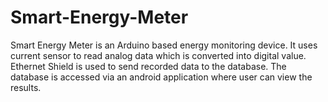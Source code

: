 # Smart-Energy-Meter
Smart Energy Meter is an Arduino based energy monitoring device. It uses current sensor to read analog data which is converted into digital value. Ethernet Shield is used to send recorded data to the database. The database is accessed via an android application where user can view the results.
